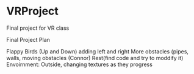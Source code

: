 # VRProject
Final project for VR class

Final Project Plan

Flappy Birds (Up and Down) adding left and right
More obstacles (pipes, walls, moving obstacles (Connor)
Rest(find code and try to moddify it)
Envoirnment: Outside, changing textures as they progress

